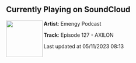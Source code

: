 ## Currently Playing on SoundCloud

[<img align="left" width="100" src="https://i1.sndcdn.com/artworks-q2gzbUjg0yYNWRBa-cFFtdA-t500x500.jpg">](https://soundcloud.com/emengypodcast/episode-127-axilon)

**Artist**: Emengy Podcast 

**Track**: Episode 127 - AXILON

Last updated at 05/11/2023 08:13
